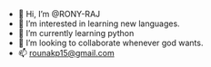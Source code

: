 - 👋 Hi, I’m @RONY-RAJ
- 👀 I’m interested in learning new languages.
- 🌱 I’m currently learning python
- 💞️ I’m looking to collaborate whenever god wants.
- 📫 rounakp15@gmail.com

<!---
RONY-RAJ/RONY-RAJ is a ✨ special ✨ repository because its `README.md` (this file) appears on your GitHub profile.
You can click the Preview link to take a look at your changes.
--->
